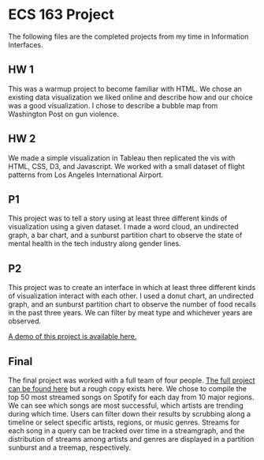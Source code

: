 # ECS 163 Project
The following files are the completed projects from my time in Information Interfaces.
## HW 1
This was a warmup project to become familiar with HTML. We chose an existing data visualization we liked online and describe how and our choice was a good visualization. I chose to describe a bubble map from Washington Post on gun violence.
## HW 2
We made a simple visualization in Tableau then replicated the vis with HTML, CSS, D3, and Javascript. We worked with a small dataset of flight patterns from Los Angeles International Airport.
## P1
This project was to tell a story using at least three different kinds of visualization using a given dataset. I made a word cloud, an undirected graph, a bar chart, and a sunburst partition chart to observe the state of mental health in the tech industry along gender lines.
## P2
This project was to create an interface in which at least three different kinds of visualization interact with each other. I used a donut chart, an undirected graph, and an sunburst partition chart to observe the number of food recalls in the past three years. We can filter by meat type and whichever years are observed.

[A demo of this project is available here.](https://prim0rdia1.github.io/163/)

## Final
The final project was worked with a full team of four people. [The full project can be found here](https://github.com/lovick/ecs163-final) but a rough copy exists here. We chose to compile the top 50 most streamed songs on Spotify for each day from 10 major regions. We can see which songs are most successful, which artists are trending during which time. Users can filter down their results by scrubbing along a timeline or select specific artists, regions, or music genres. Streams for each song in a query can be tracked over time in a streamgraph, and the distribution of streams among artists and genres are displayed in a partition sunburst and a treemap, respectively.
